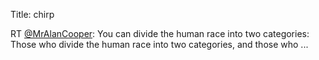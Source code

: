Title: chirp

RT <a href="http://twitter.com/MrAlanCooper">@MrAlanCooper</a>: You can divide the human race into two categories: Those who divide the human race into two categories, and those who  ...
